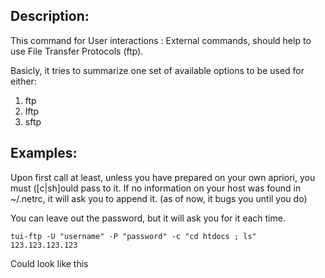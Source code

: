 Description:
------------

This command for User interactions : External commands, should help to use File Transfer Protocols (ftp).

Basicly, it tries to summarize one set of available options to be used for either:
1. ftp
2. lftp
3. sftp

Examples:
---------
Upon first call at least, unless you have prepared on your own apriori, you must ([c|sh]ould pass to it.
If no information on your host was found in ~/.netrc, it will ask you to append it. (as of now, it bugs you until you do)

You can leave out the password, but it will ask you for it each time.

	tui-ftp -U "username" -P "password" -c "cd htdocs ; ls" 123.123.123.123

Could look like this

	
